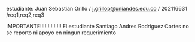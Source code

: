 estudiante: Juan Sebastian Grillo / j.grillop@uniandes.edu.co / 202116631 /req1,req2,req3

IMPORTANTE!!!!!!!!!!!!!!
El estudiante Santiago Andres Rodriguez Cortes no se reporto ni apoyo en ningun requerimiento
